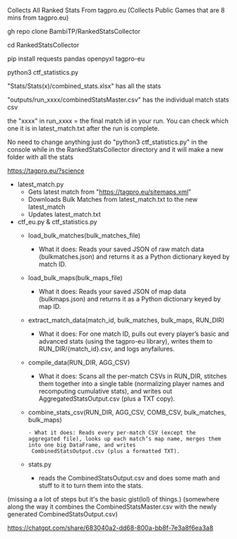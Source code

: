 Collects All Ranked Stats From tagpro.eu (Collects Public Games that are 8 mins from tagpro.eu)

gh repo clone BambiTP/RankedStatsCollector

cd RankedStatsCollector

pip install requests pandas openpyxl tagpro-eu

python3 ctf_statistics.py

"Stats/Stats(x)/combined_stats.xlsx" has all the stats

"outputs/run_xxxx/combinedStatsMaster.csv" has the individual match stats csv

the "xxxx" in run_xxxx = the final match id in your run. You can check which one it is in latest_match.txt after the run is complete.


No need to change anything just do "python3 ctf_statistics.py" in the console while in the RankedStatsCollector directory and it will make a new folder with all the stats


https://tagpro.eu/?science

- latest_match.py
  - Gets latest match from "https://tagpro.eu/sitemaps.xml"
  - Downloads Bulk Matches from latest_match.txt to the new latest_match
  - Updates latest_match.txt
- ctf_eu.py & ctf_statistics.py
  - load_bulk_matches(bulk_matches_file)

       - What it does: Reads your saved JSON of raw match data (bulkmatches.json) and returns it as a Python dictionary keyed by match ID.

   - load_bulk_maps(bulk_maps_file)

       - What it does: Reads your saved JSON of map data (bulkmaps.json) and returns it as a Python dictionary keyed by map ID.

   - extract_match_data(match_id, bulk_matches, bulk_maps, RUN_DIR)

       - What it does: For one match ID, pulls out every player’s basic and advanced stats (using the tagpro-eu library), writes them to RUN_DIR/{match_id}.csv, and logs 
         anyfailures.
  
    - compile_data(RUN_DIR, AGG_CSV)

         - What it does: Scans all the per-match CSVs in RUN_DIR, stitches them together into a single table (normalizing player names and recomputing cumulative stats),
           and writes out AggregatedStatsOutput.csv (plus a TXT copy).

    - combine_stats_csv(RUN_DIR, AGG_CSV, COMB_CSV, bulk_matches, bulk_maps)

          - What it does: Reads every per-match CSV (except the aggregated file), looks up each match’s map name, merges them into one big DataFrame, and writes 
           CombinedStatsOutput.csv (plus a formatted TXT).

   - stats.py

       - reads the CombinedStatsOutput.csv and does some math and stuff to it to turn them into the stats.

(missing a a lot of steps but it's the basic gist(lol) of things.)  (somewhere along the way it combines the CombinedStatsMaster.csv with the newly generated CombinedStatsOutput.csv)

https://chatgpt.com/share/683040a2-dd68-800a-bb8f-7e3a8f6ea3a8



